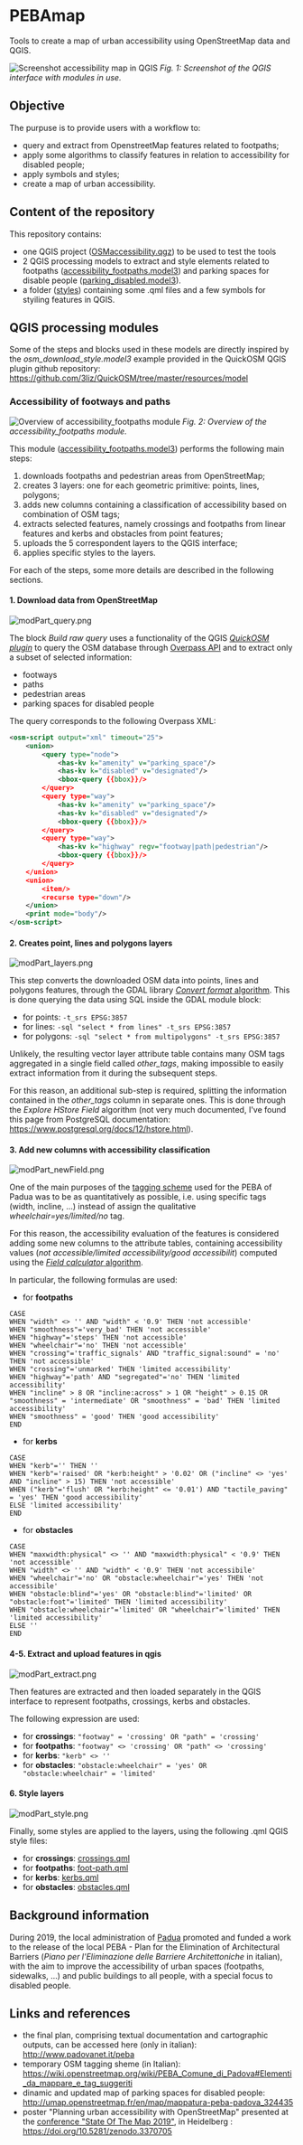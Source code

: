 # PEBAmap

Tools to create a map of urban accessibility using OpenStreetMap data and QGIS.

![Screenshot accessibility map in QGIS](screenshot.png)
_Fig. 1: Screenshot of the QGIS interface with modules in use._

## Objective

The purpuse is to provide users with a workflow to:
* query and extract from OpenstreetMap features related to footpaths;
* apply some algorithms to classify features in relation to accessibility for disabled people;
* apply symbols and styles;
* create a map of urban accessibility.

## Content of the repository

This repository contains:
* one QGIS project ([OSMaccessibility.qgz](OSMaccessibility.qgz)) to be used to test the tools
* 2 QGIS processing models to extract and style elements related to footpaths ([accessibility_footpaths.model3](accessibility_footpaths.model3)) and parking spaces for disable people ([parking_disabled.model3](parking_disabled.model3)).
* a folder ([styles](styles)) containing some .qml files and a few symbols for styiling features in QGIS.

## QGIS processing modules

Some of the steps and blocks used in these models are directly inspired by the _osm_download_style.model3_ example provided in the QuickOSM QGIS plugin github repository: https://github.com/3liz/QuickOSM/tree/master/resources/model

### Accessibility of footways and paths

![Overview of accessibility_footpaths module](accessibility_footpaths_model.png)
_Fig. 2: Overview of the accessibility_footpaths module._


This module ([accessibility_footpaths.model3](accessibility_footpaths.model3)) performs the following main steps:
1. downloads footpaths and pedestrian areas from OpenStreetMap;
2. creates 3 layers: one for each geometric primitive: points, lines, polygons;
3. adds new columns containing a classification of accessibility based on combination of OSM tags;
4. extracts selected features, namely crossings and footpaths from linear features and kerbs and obstacles from point features;
5. uploads the 5 correspondent layers to the QGIS interface;
6. applies specific styles to the layers.

For each of the steps, some more details are described in the following sections.

#### 1. Download data from OpenStreetMap

![modPart_query.png](modPart_query.png)

The block _Build raw query_ uses a functionality of the QGIS [_QuickOSM plugin_](https://github.com/3liz/QuickOSM) to query the OSM database through [Overpass API](https://wiki.openstreetmap.org/wiki/Overpass_API) and to extract only a subset of selected information:
* footways
* paths
* pedestrian areas
* parking spaces for disabled people

The query corresponds to the following Overpass XML:
```XML
<osm-script output="xml" timeout="25">
    <union>
        <query type="node">
            <has-kv k="amenity" v="parking_space"/>
            <has-kv k="disabled" v="designated"/>
            <bbox-query {{bbox}}/>
        </query>
        <query type="way">
            <has-kv k="amenity" v="parking_space"/>
            <has-kv k="disabled" v="designated"/>
            <bbox-query {{bbox}}/>
        </query>
        <query type="way">
            <has-kv k="highway" regv="footway|path|pedestrian"/>
            <bbox-query {{bbox}}/>
        </query>
    </union>
    <union>
        <item/>
        <recurse type="down"/>
    </union>
    <print mode="body"/>
</osm-script>
```

#### 2. Creates point, lines and polygons layers

![modPart_layers.png](modPart_layers.png)

This step converts the downloaded OSM data into points, lines and polygons features, through the GDAL library [_Convert format_ algorithm](https://documentation.qgis.org/3.4/en/docs/user_manual/processing_algs/gdal/vectorconversion.html?t#convert-format). This is done querying the data using SQL inside the GDAL module block:
* for points: `-t_srs EPSG:3857`
* for lines: `-sql "select * from lines" -t_srs EPSG:3857`
* for polygons: `-sql "select * from multipolygons" -t_srs EPSG:3857`

Unlikely, the resulting vector layer attribute table contains many OSM tags aggregated in a single field called _other_tags_, making impossible to easily extract information from it during the subsequent steps.

For this reason, an additional sub-step is required, splitting the information contained in the _other_tags_ column in separate ones. This is done through the _Explore HStore Field_ algorithm (not very much documented, I've found this page from PostgreSQL documentation: https://www.postgresql.org/docs/12/hstore.html).

#### 3. Add new columns with accessibility classification

![modPart_newField.png](modPart_newField.png)

One of the main purposes of the [tagging scheme](https://wiki.openstreetmap.org/wiki/PEBA_Comune_di_Padova#Elementi_da_mappare_e_tag_suggeriti) used for the PEBA of Padua was to be as quantitatively as possible, i.e. using specific tags (width, incline, ...) instead of assign the qualitative _wheelchair=yes/limited/no_ tag.

For this reason, the accessibility evaluation of the features is considered adding some new columns to the attribute tables, containing accessibility values (_not accessible/limited accessibility/good accessibilit_) computed using the [_Field calculator_ algorithm](https://docs.qgis.org/3.4/en/docs/user_manual/processing_algs/qgis/vectortable.html#field-calculator).

In particular, the following formulas are used:
* for **footpaths**
```
CASE
WHEN "width" <> '' AND "width" < '0.9' THEN 'not accessible'
WHEN "smoothness"='very_bad' THEN 'not accessible'
WHEN "highway"='steps' THEN 'not accessible'
WHEN "wheelchair"='no' THEN 'not accessible'
WHEN "crossing"='traffic_signals' AND "traffic_signal:sound" = 'no' THEN 'not accessible'
WHEN "crossing"='unmarked' THEN 'limited accessibility'
WHEN "highway"='path' AND "segregated"='no' THEN 'limited accessibility'
WHEN "incline" > 8 OR "incline:across" > 1 OR "height" > 0.15 OR "smoothness" = 'intermediate' OR "smoothness" = 'bad' THEN 'limited accessibility'
WHEN "smoothness" = 'good' THEN 'good accessibility'
END
```
* for **kerbs**
```
CASE
WHEN "kerb"='' THEN ''
WHEN "kerb"='raised' OR "kerb:height" > '0.02' OR ("incline" <> 'yes' AND "incline" > 15) THEN 'not accessible'
WHEN ("kerb"='flush' OR "kerb:height" <= '0.01') AND "tactile_paving" = 'yes' THEN 'good accessibility'
ELSE 'limited accessibility'
END
```
* for **obstacles**
```
CASE
WHEN "maxwidth:physical" <> '' AND "maxwidth:physical" < '0.9' THEN 'not accessible'
WHEN "width" <> '' AND "width" < '0.9' THEN 'not accessibile'
WHEN "wheelchair"='no' OR "obstacle:wheelchair"='yes' THEN 'not accessibile'
WHEN "obstacle:blind"='yes' OR "obstacle:blind"='limited' OR "obstacle:foot"='limited' THEN 'limited accessibility'
WHEN "obstacle:wheelchair"='limited' OR "wheelchair"='limited' THEN 'limited accessibility'
ELSE ''
END
```

#### 4-5. Extract and upload features in qgis

![modPart_extract.png](modPart_extract.png)

Then features are extracted and then loaded separately in the QGIS interface to represent footpaths, crossings, kerbs and obstacles.

The following expression are used:
* for **crossings**: `"footway" = 'crossing' OR "path" = 'crossing'`
* for **footpaths**: `"footway" <> 'crossing' OR "path" <> 'crossing'`
* for **kerbs**: `"kerb" <> ''`
* for **obstacles**: `"obstacle:wheelchair" = 'yes' OR "obstacle:wheelchair" = 'limited'`

#### 6. Style layers

![modPart_style.png](modPart_style.png)

Finally, some styles are applied to the layers, using the following .qml QGIS style files:
* for **crossings**: [crossings.qml](./styles/crossings.qml)
* for **footpaths**: [foot-path.qml](./styles/foot-path.qml)
* for **kerbs**: [kerbs.qml](./styles/kerbs.qml)
* for **obstacles**: [obstacles.qml](./styles/obstacles.qml)

## Background information

During 2019, the local administration of [Padua](https://en.wikipedia.org/wiki/Padua) promoted and funded a work to the release of the local PEBA - Plan for the Elimination of Architectural Barriers (_Piano per l'Eliminazione delle Barriere Architettoniche_ in italian), with the aim to improve the accessibility of urban spaces (footpaths, sidewalks, ...) and public buildings to all people, with a special focus to disabled people.

## Links and references

* the final plan, comprising textual documentation and cartographic outputs, can be accessed here (only in italian): http://www.padovanet.it/peba
* temporary OSM tagging sheme (in Italian): https://wiki.openstreetmap.org/wiki/PEBA_Comune_di_Padova#Elementi_da_mappare_e_tag_suggeriti
* dinamic and updated map of parking spaces for disabled people: http://umap.openstreetmap.fr/en/map/mappatura-peba-padova_324435
* poster "Planning urban accessibility with OpenStreetMap" presented at the [conference "State Of The Map 2019"](https://2019.stateofthemap.org/), in Heidelberg :
https://doi.org/10.5281/zenodo.3370705
